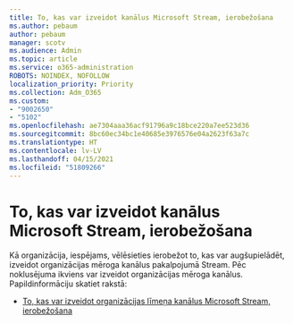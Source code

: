 ```yaml
---
title: To, kas var izveidot kanālus Microsoft Stream, ierobežošana
ms.author: pebaum
author: pebaum
manager: scotv
ms.audience: Admin
ms.topic: article
ms.service: o365-administration
ROBOTS: NOINDEX, NOFOLLOW
localization_priority: Priority
ms.collection: Adm_O365
ms.custom:
- "9002650"
- "5102"
ms.openlocfilehash: ae7304aaa36acf91796a9c18bce220a7ee523d36
ms.sourcegitcommit: 8bc60ec34bc1e40685e3976576e04a2623f63a7c
ms.translationtype: HT
ms.contentlocale: lv-LV
ms.lasthandoff: 04/15/2021
ms.locfileid: "51809266"
---
```

# <a name="restrict-who-can-create-channels-in-microsoft-stream"></a>To, kas var izveidot kanālus Microsoft Stream, ierobežošana

Kā organizācija, iespējams, vēlēsieties ierobežot to, kas var augšupielādēt, izveidot organizācijas mēroga kanālus pakalpojumā Stream. Pēc noklusējuma ikviens var izveidot organizācijas mēroga kanālus. Papildinformāciju skatiet rakstā:

- [To, kas var izveidot organizācijas līmeņa kanālus Microsoft Stream, ierobežošana](https://docs.microsoft.com/stream/restrict-companywide-channels)
